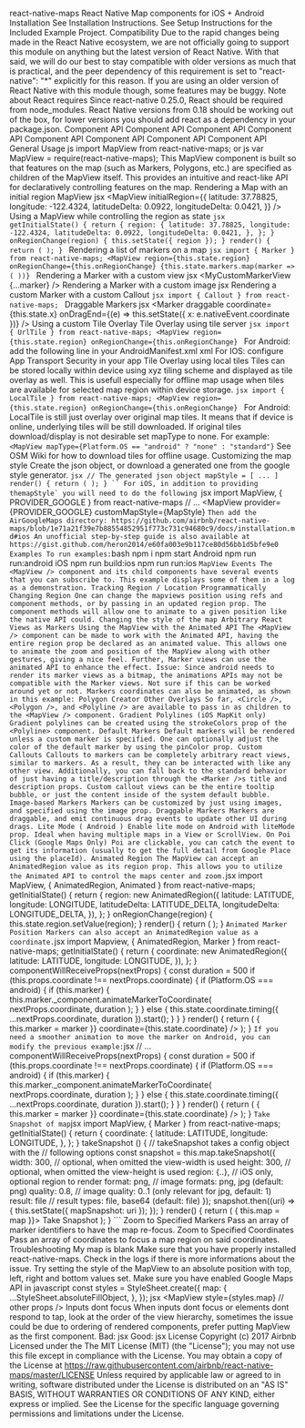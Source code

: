 react-native-maps React Native Map components for iOS + Android Installation See Installation Instructions. See Setup Instructions for the Included Example Project. Compatibility Due to the rapid changes being made in the React Native ecosystem, we are not officially going to support this module on anything but the latest version of React Native. With that said, we will do our best to stay compatible with older versions as much that is practical, and the peer dependency of this requirement is set to "react-native": "*" explicitly for this reason. If you are using an older version of React Native with this module though, some features may be buggy. Note about React requires Since react-native 0.25.0, React should be required from node_modules. React Native versions from 0.18 should be working out of the box, for lower versions you should add react as a dependency in your package.json. Component API <MapView /> Component API <Marker /> Component API <Callout /> Component API <Polygon /> Component API <Polyline /> Component API <Circle /> Component API <Overlay /> Component API General Usage js import MapView from react-native-maps; or js var MapView = require(react-native-maps); This MapView component is built so that features on the map (such as Markers, Polygons, etc.) are specified as children of the MapView itself. This provides an intuitive and react-like API for declaratively controlling features on the map. Rendering a Map with an initial region MapView jsx <MapView initialRegion={{ latitude: 37.78825, longitude: -122.4324, latitudeDelta: 0.0922, longitudeDelta: 0.0421, }} /> Using a MapView while controlling the region as state ```jsx getInitialState() { return { region: { latitude: 37.78825, longitude: -122.4324, latitudeDelta: 0.0922, longitudeDelta: 0.0421, }, }; } onRegionChange(region) { this.setState({ region }); } render() { return ( ); } ``` Rendering a list of markers on a map ```jsx import { Marker } from react-native-maps; <MapView region={this.state.region} onRegionChange={this.onRegionChange} {this.state.markers.map(marker => ( ))} ``` Rendering a Marker with a custom view jsx <Marker coordinate={marker.latlng}> <MyCustomMarkerView {...marker} /> </Marker> Rendering a Marker with a custom image jsx <Marker coordinate={marker.latlng} image={require(../assets/pin.png)} /> Rendering a custom Marker with a custom Callout ```jsx import { Callout } from react-native-maps; ``` Draggable Markers jsx <MapView initialRegion={...}> <Marker draggable coordinate={this.state.x} onDragEnd={(e) => this.setState({ x: e.nativeEvent.coordinate })} /> </MapView> Using a custom Tile Overlay Tile Overlay using tile server ```jsx import { UrlTile } from react-native-maps; <MapView region={this.state.region} onRegionChange={this.onRegionChange} ``` For Android: add the following line in your AndroidManifest.xml xml <uses-permission android:name="android.permission.INTERNET" /> For IOS: configure App Transport Security in your app Tile Overlay using local tiles Tiles can be stored locally within device using xyz tiling scheme and displayed as tile overlay as well. This is usefull especially for offline map usage when tiles are available for selected map region within device storage. ```jsx import { LocalTile } from react-native-maps; <MapView region={this.state.region} onRegionChange={this.onRegionChange} ``` For Android: LocalTile is still just overlay over original map tiles. It means that if device is online, underlying tiles will be still downloaded. If original tiles download/display is not desirable set mapType to none. For example: ``` <MapView mapType={Platform.OS == "android" ? "none" : "standard"} ``` See OSM Wiki for how to download tiles for offline usage. Customizing the map style Create the json object, or download a generated one from the google style generator. ```jsx // The generated json object mapStyle = [ ... ] render() { return ( ); } `` For iOS, in addition to providing themapStyle` you will need to do the following ```jsx import MapView, { PROVIDER_GOOGLE } from react-native-maps // ... <MapView provider={PROVIDER_GOOGLE} customMapStyle={MapStyle} ``` Then add the AirGoogleMaps directory: https://github.com/airbnb/react-native-maps/blob/1e71a21f39e7b88554852951f773c731c94680c9/docs/installation.md#ios An unofficial step-by-step guide is also available at https://gist.github.com/heron2014/e60fa003e9b117ce80d56bb1d5bfe9e0 Examples To run examples: ```bash npm i npm start Android npm run run:android iOS npm run build:ios npm run run:ios ``` MapView Events The <MapView /> component and its child components have several events that you can subscribe to. This example displays some of them in a log as a demonstration. Tracking Region / Location Programmatically Changing Region One can change the mapviews position using refs and component methods, or by passing in an updated region prop. The component methods will allow one to animate to a given position like the native API could. Changing the style of the map Arbitrary React Views as Markers Using the MapView with the Animated API The <MapView /> component can be made to work with the Animated API, having the entire region prop be declared as an animated value. This allows one to animate the zoom and position of the MapView along with other gestures, giving a nice feel. Further, Marker views can use the animated API to enhance the effect. Issue: Since android needs to render its marker views as a bitmap, the animations APIs may not be compatible with the Marker views. Not sure if this can be worked around yet or not. Markers coordinates can also be animated, as shown in this example: Polygon Creator Other Overlays So far, <Circle />, <Polygon />, and <Polyline /> are available to pass in as children to the <MapView /> component. Gradient Polylines (iOS MapKit only) Gradient polylines can be created using the strokeColors prop of the <Polyline> component. Default Markers Default markers will be rendered unless a custom marker is specified. One can optionally adjust the color of the default marker by using the pinColor prop. Custom Callouts Callouts to markers can be completely arbitrary react views, similar to markers. As a result, they can be interacted with like any other view. Additionally, you can fall back to the standard behavior of just having a title/description through the <Marker />s title and description props. Custom callout views can be the entire tooltip bubble, or just the content inside of the system default bubble. Image-based Markers Markers can be customized by just using images, and specified using the image prop. Draggable Markers Markers are draggable, and emit continuous drag events to update other UI during drags. Lite Mode ( Android ) Enable lite mode on Android with liteMode prop. Ideal when having multiple maps in a View or ScrollView. On Poi Click (Google Maps Only) Poi are clickable, you can catch the event to get its information (usually to get the full detail from Google Place using the placeId). Animated Region The MapView can accept an AnimatedRegion value as its region prop. This allows you to utilize the Animated API to control the maps center and zoom. ```jsx import MapView, { AnimatedRegion, Animated } from react-native-maps; getInitialState() { return { region: new AnimatedRegion({ latitude: LATITUDE, longitude: LONGITUDE, latitudeDelta: LATITUDE_DELTA, longitudeDelta: LONGITUDE_DELTA, }), }; } onRegionChange(region) { this.state.region.setValue(region); } render() { return ( ); } ``` Animated Marker Position Markers can also accept an AnimatedRegion value as a coordinate. ```jsx import Mapview, { AnimatedRegion, Marker } from react-native-maps; getInitialState() { return { coordinate: new AnimatedRegion({ latitude: LATITUDE, longitude: LONGITUDE, }), }; } componentWillReceiveProps(nextProps) { const duration = 500 if (this.props.coordinate !== nextProps.coordinate) { if (Platform.OS === android) { if (this.marker) { this.marker._component.animateMarkerToCoordinate( nextProps.coordinate, duration ); } } else { this.state.coordinate.timing({ ...nextProps.coordinate, duration }).start(); } } } render() { return ( { this.marker = marker }} coordinate={this.state.coordinate} /> ); } ``` If you need a smoother animation to move the marker on Android, you can modify the previous example: ```jsx // ... componentWillReceiveProps(nextProps) { const duration = 500 if (this.props.coordinate !== nextProps.coordinate) { if (Platform.OS === android) { if (this.marker) { this.marker._component.animateMarkerToCoordinate( nextProps.coordinate, duration ); } } else { this.state.coordinate.timing({ ...nextProps.coordinate, duration }).start(); } } } render() { return ( { this.marker = marker }} coordinate={this.state.coordinate} /> ); } ``` Take Snapshot of map ```jsx import MapView, { Marker } from react-native-maps; getInitialState() { return { coordinate: { latitude: LATITUDE, longitude: LONGITUDE, }, }; } takeSnapshot () { // takeSnapshot takes a config object with the // following options const snapshot = this.map.takeSnapshot({ width: 300, // optional, when omitted the view-width is used height: 300, // optional, when omitted the view-height is used region: {..}, // iOS only, optional region to render format: png, // image formats: png, jpg (default: png) quality: 0.8, // image quality: 0..1 (only relevant for jpg, default: 1) result: file // result types: file, base64 (default: file) }); snapshot.then((uri) => { this.setState({ mapSnapshot: uri }); }); } render() { return ( { this.map = map }}> Take Snapshot ); } ``` Zoom to Specified Markers Pass an array of marker identifiers to have the map re-focus. Zoom to Specified Coordinates Pass an array of coordinates to focus a map region on said coordinates. Troubleshooting My map is blank Make sure that you have properly installed react-native-maps. Check in the logs if there is more informations about the issue. Try setting the style of the MapView to an absolute position with top, left, right and bottom values set. Make sure you have enabled Google Maps API in javascript const styles = StyleSheet.create({ map: { ...StyleSheet.absoluteFillObject, }, }); jsx <MapView style={styles.map} // other props /> Inputs dont focus When inputs dont focus or elements dont respond to tap, look at the order of the view hierarchy, sometimes the issue could be due to ordering of rendered components, prefer putting MapView as the first component. Bad: jsx <View> <TextInput/> <MapView/> </View> Good: jsx <View> <MapView/> <TextInput/> </View> License Copyright (c) 2017 Airbnb Licensed under the The MIT License (MIT) (the "License"); you may not use this file except in compliance with the License. You may obtain a copy of the License at https://raw.githubusercontent.com/airbnb/react-native-maps/master/LICENSE Unless required by applicable law or agreed to in writing, software distributed under the License is distributed on an "AS IS" BASIS, WITHOUT WARRANTIES OR CONDITIONS OF ANY KIND, either express or implied. See the License for the specific language governing permissions and limitations under the License.